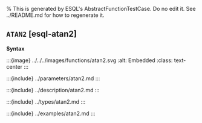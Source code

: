 % This is generated by ESQL's AbstractFunctionTestCase. Do no edit it. See ../README.md for how to regenerate it.

## `ATAN2` [esql-atan2]

**Syntax**

:::{image} ../../../images/functions/atan2.svg
:alt: Embedded
:class: text-center
:::


:::{include} ../parameters/atan2.md
:::

:::{include} ../description/atan2.md
:::

:::{include} ../types/atan2.md
:::

:::{include} ../examples/atan2.md
:::
